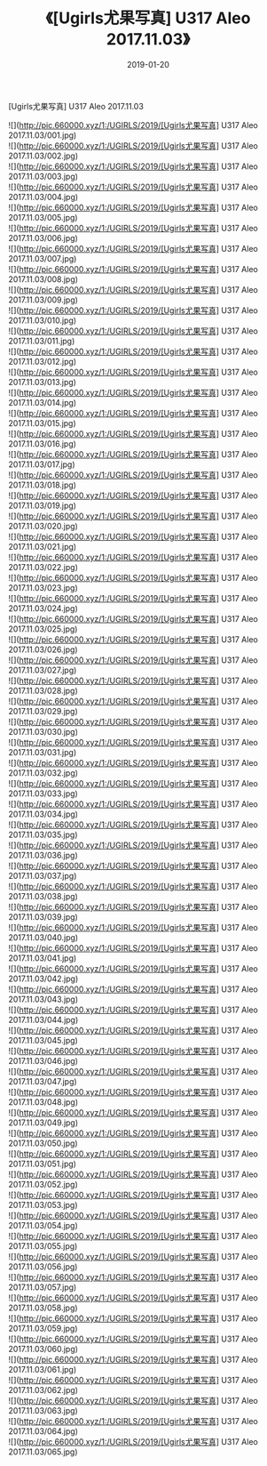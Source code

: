 ﻿---
layout: post
title:  《[Ugirls尤果写真] U317 Aleo 2017.11.03》
date:   2019-01-20
img: http://pic.660000.xyz/1:/UGIRLS/2019/[Ugirls尤果写真] U317 Aleo 2017.11.03/000.jpg
categories: [美女, 清纯, 唯美]
---

[Ugirls尤果写真] U317 Aleo 2017.11.03

 ![](http://pic.660000.xyz/1:/UGIRLS/2019/[Ugirls尤果写真] U317 Aleo 2017.11.03/001.jpg) <br>![](http://pic.660000.xyz/1:/UGIRLS/2019/[Ugirls尤果写真] U317 Aleo 2017.11.03/002.jpg) <br>![](http://pic.660000.xyz/1:/UGIRLS/2019/[Ugirls尤果写真] U317 Aleo 2017.11.03/003.jpg) <br>![](http://pic.660000.xyz/1:/UGIRLS/2019/[Ugirls尤果写真] U317 Aleo 2017.11.03/004.jpg) <br>![](http://pic.660000.xyz/1:/UGIRLS/2019/[Ugirls尤果写真] U317 Aleo 2017.11.03/005.jpg) <br>![](http://pic.660000.xyz/1:/UGIRLS/2019/[Ugirls尤果写真] U317 Aleo 2017.11.03/006.jpg) <br>![](http://pic.660000.xyz/1:/UGIRLS/2019/[Ugirls尤果写真] U317 Aleo 2017.11.03/007.jpg) <br>![](http://pic.660000.xyz/1:/UGIRLS/2019/[Ugirls尤果写真] U317 Aleo 2017.11.03/008.jpg) <br>![](http://pic.660000.xyz/1:/UGIRLS/2019/[Ugirls尤果写真] U317 Aleo 2017.11.03/009.jpg) <br>![](http://pic.660000.xyz/1:/UGIRLS/2019/[Ugirls尤果写真] U317 Aleo 2017.11.03/010.jpg) <br>![](http://pic.660000.xyz/1:/UGIRLS/2019/[Ugirls尤果写真] U317 Aleo 2017.11.03/011.jpg) <br>![](http://pic.660000.xyz/1:/UGIRLS/2019/[Ugirls尤果写真] U317 Aleo 2017.11.03/012.jpg) <br>![](http://pic.660000.xyz/1:/UGIRLS/2019/[Ugirls尤果写真] U317 Aleo 2017.11.03/013.jpg) <br>![](http://pic.660000.xyz/1:/UGIRLS/2019/[Ugirls尤果写真] U317 Aleo 2017.11.03/014.jpg) <br>![](http://pic.660000.xyz/1:/UGIRLS/2019/[Ugirls尤果写真] U317 Aleo 2017.11.03/015.jpg) <br>![](http://pic.660000.xyz/1:/UGIRLS/2019/[Ugirls尤果写真] U317 Aleo 2017.11.03/016.jpg) <br>![](http://pic.660000.xyz/1:/UGIRLS/2019/[Ugirls尤果写真] U317 Aleo 2017.11.03/017.jpg) <br>![](http://pic.660000.xyz/1:/UGIRLS/2019/[Ugirls尤果写真] U317 Aleo 2017.11.03/018.jpg) <br>![](http://pic.660000.xyz/1:/UGIRLS/2019/[Ugirls尤果写真] U317 Aleo 2017.11.03/019.jpg) <br>![](http://pic.660000.xyz/1:/UGIRLS/2019/[Ugirls尤果写真] U317 Aleo 2017.11.03/020.jpg) <br>![](http://pic.660000.xyz/1:/UGIRLS/2019/[Ugirls尤果写真] U317 Aleo 2017.11.03/021.jpg) <br>![](http://pic.660000.xyz/1:/UGIRLS/2019/[Ugirls尤果写真] U317 Aleo 2017.11.03/022.jpg) <br>![](http://pic.660000.xyz/1:/UGIRLS/2019/[Ugirls尤果写真] U317 Aleo 2017.11.03/023.jpg) <br>![](http://pic.660000.xyz/1:/UGIRLS/2019/[Ugirls尤果写真] U317 Aleo 2017.11.03/024.jpg) <br>![](http://pic.660000.xyz/1:/UGIRLS/2019/[Ugirls尤果写真] U317 Aleo 2017.11.03/025.jpg) <br>![](http://pic.660000.xyz/1:/UGIRLS/2019/[Ugirls尤果写真] U317 Aleo 2017.11.03/026.jpg) <br>![](http://pic.660000.xyz/1:/UGIRLS/2019/[Ugirls尤果写真] U317 Aleo 2017.11.03/027.jpg) <br>![](http://pic.660000.xyz/1:/UGIRLS/2019/[Ugirls尤果写真] U317 Aleo 2017.11.03/028.jpg) <br>![](http://pic.660000.xyz/1:/UGIRLS/2019/[Ugirls尤果写真] U317 Aleo 2017.11.03/029.jpg) <br>![](http://pic.660000.xyz/1:/UGIRLS/2019/[Ugirls尤果写真] U317 Aleo 2017.11.03/030.jpg) <br>![](http://pic.660000.xyz/1:/UGIRLS/2019/[Ugirls尤果写真] U317 Aleo 2017.11.03/031.jpg) <br>![](http://pic.660000.xyz/1:/UGIRLS/2019/[Ugirls尤果写真] U317 Aleo 2017.11.03/032.jpg) <br>![](http://pic.660000.xyz/1:/UGIRLS/2019/[Ugirls尤果写真] U317 Aleo 2017.11.03/033.jpg) <br>![](http://pic.660000.xyz/1:/UGIRLS/2019/[Ugirls尤果写真] U317 Aleo 2017.11.03/034.jpg) <br>![](http://pic.660000.xyz/1:/UGIRLS/2019/[Ugirls尤果写真] U317 Aleo 2017.11.03/035.jpg) <br>![](http://pic.660000.xyz/1:/UGIRLS/2019/[Ugirls尤果写真] U317 Aleo 2017.11.03/036.jpg) <br>![](http://pic.660000.xyz/1:/UGIRLS/2019/[Ugirls尤果写真] U317 Aleo 2017.11.03/037.jpg) <br>![](http://pic.660000.xyz/1:/UGIRLS/2019/[Ugirls尤果写真] U317 Aleo 2017.11.03/038.jpg) <br>![](http://pic.660000.xyz/1:/UGIRLS/2019/[Ugirls尤果写真] U317 Aleo 2017.11.03/039.jpg) <br>![](http://pic.660000.xyz/1:/UGIRLS/2019/[Ugirls尤果写真] U317 Aleo 2017.11.03/040.jpg) <br>![](http://pic.660000.xyz/1:/UGIRLS/2019/[Ugirls尤果写真] U317 Aleo 2017.11.03/041.jpg) <br>![](http://pic.660000.xyz/1:/UGIRLS/2019/[Ugirls尤果写真] U317 Aleo 2017.11.03/042.jpg) <br>![](http://pic.660000.xyz/1:/UGIRLS/2019/[Ugirls尤果写真] U317 Aleo 2017.11.03/043.jpg) <br>![](http://pic.660000.xyz/1:/UGIRLS/2019/[Ugirls尤果写真] U317 Aleo 2017.11.03/044.jpg) <br>![](http://pic.660000.xyz/1:/UGIRLS/2019/[Ugirls尤果写真] U317 Aleo 2017.11.03/045.jpg) <br>![](http://pic.660000.xyz/1:/UGIRLS/2019/[Ugirls尤果写真] U317 Aleo 2017.11.03/046.jpg) <br>![](http://pic.660000.xyz/1:/UGIRLS/2019/[Ugirls尤果写真] U317 Aleo 2017.11.03/047.jpg) <br>![](http://pic.660000.xyz/1:/UGIRLS/2019/[Ugirls尤果写真] U317 Aleo 2017.11.03/048.jpg) <br>![](http://pic.660000.xyz/1:/UGIRLS/2019/[Ugirls尤果写真] U317 Aleo 2017.11.03/049.jpg) <br>![](http://pic.660000.xyz/1:/UGIRLS/2019/[Ugirls尤果写真] U317 Aleo 2017.11.03/050.jpg) <br>![](http://pic.660000.xyz/1:/UGIRLS/2019/[Ugirls尤果写真] U317 Aleo 2017.11.03/051.jpg) <br>![](http://pic.660000.xyz/1:/UGIRLS/2019/[Ugirls尤果写真] U317 Aleo 2017.11.03/052.jpg) <br>![](http://pic.660000.xyz/1:/UGIRLS/2019/[Ugirls尤果写真] U317 Aleo 2017.11.03/053.jpg) <br>![](http://pic.660000.xyz/1:/UGIRLS/2019/[Ugirls尤果写真] U317 Aleo 2017.11.03/054.jpg) <br>![](http://pic.660000.xyz/1:/UGIRLS/2019/[Ugirls尤果写真] U317 Aleo 2017.11.03/055.jpg) <br>![](http://pic.660000.xyz/1:/UGIRLS/2019/[Ugirls尤果写真] U317 Aleo 2017.11.03/056.jpg) <br>![](http://pic.660000.xyz/1:/UGIRLS/2019/[Ugirls尤果写真] U317 Aleo 2017.11.03/057.jpg) <br>![](http://pic.660000.xyz/1:/UGIRLS/2019/[Ugirls尤果写真] U317 Aleo 2017.11.03/058.jpg) <br>![](http://pic.660000.xyz/1:/UGIRLS/2019/[Ugirls尤果写真] U317 Aleo 2017.11.03/059.jpg) <br>![](http://pic.660000.xyz/1:/UGIRLS/2019/[Ugirls尤果写真] U317 Aleo 2017.11.03/060.jpg) <br>![](http://pic.660000.xyz/1:/UGIRLS/2019/[Ugirls尤果写真] U317 Aleo 2017.11.03/061.jpg) <br>![](http://pic.660000.xyz/1:/UGIRLS/2019/[Ugirls尤果写真] U317 Aleo 2017.11.03/062.jpg) <br>![](http://pic.660000.xyz/1:/UGIRLS/2019/[Ugirls尤果写真] U317 Aleo 2017.11.03/063.jpg) <br>![](http://pic.660000.xyz/1:/UGIRLS/2019/[Ugirls尤果写真] U317 Aleo 2017.11.03/064.jpg) <br>![](http://pic.660000.xyz/1:/UGIRLS/2019/[Ugirls尤果写真] U317 Aleo 2017.11.03/065.jpg) <br>